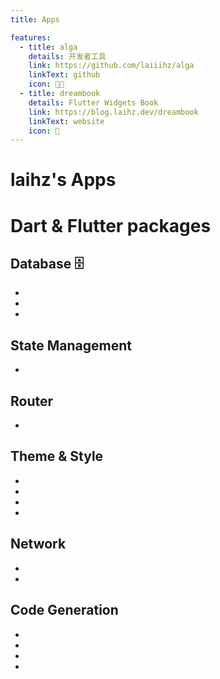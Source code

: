 ```yaml
---
title: Apps

features:
  - title: alga
    details: 开发者工具
    link: https://github.com/laiiihz/alga
    linkText: github
    icon: 👨‍💻
  - title: dreambook
    details: Flutter Widgets Book
    link: https://blog.laihz.dev/dreambook
    linkText: website
    icon: 🌌
---
```


# laihz's Apps
<VPHomeFeatures />

# Dart & Flutter packages

## Database 🗄️

* [<Badge text="Realm"/>](https://pub.dev/packages/realm)
* [<Badge text="Isar"/>](https://pub.dev/packages/isar)
* [<Badge text="flutter_secure_storage"/>](https://pub.dev/packages/flutter_secure_storage)

## State Management

* [<Badge text="Riverpod"/>](https://pub.dev/packages/riverpod)

## Router

* [<Badge text="GoRouter"/>](https://pub.dev/packages/go_router)

## Theme & Style

* [<Badge text="animations"/>](https://pub.dev/packages/animations)
* [<Badge text="google_fonts"/>](https://pub.dev/packages/google_fonts)
* [<Badge text="shimmer"/>](https://pub.dev/packages/shimmer)
* [<Badge text="lottie"/>](https://pub.dev/packages/lottie)

## Network

* [<Badge text="dio"/>](https://pub.dev/packages/dio)
* [<Badge text="retrofit"/>](https://pub.dev/packages/retrofit)

## Code Generation

* [<Badge text="Pigeon"/>](https://pub.dev/packages/pigeon)
* [<Badge text="json_serializable"/>](https://pub.dev/packages/json_serializable)
* [<Badge text="flutter_gen"/>](https://pub.dev/packages/flutter_gen)
* [<Badge text="retrofit"/>](https://pub.dev/packages/retrofit)

<script setup>
import { VPHomeFeatures } from 'vitepress/theme'

</script>